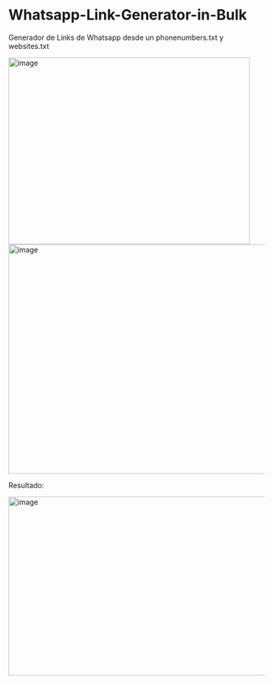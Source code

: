 # Whatsapp-Link-Generator-in-Bulk
Generador de Links de Whatsapp desde un phonenumbers.txt y websites.txt

<img width="475" height="368" alt="image" src="https://github.com/user-attachments/assets/4fcd7c14-0d50-4cbd-80bf-f6e77e24b60f" />

<img width="635" height="452" alt="image" src="https://github.com/user-attachments/assets/7e6170b0-f9a2-4bbc-a19c-cc062f84ae1f" />

Resultado:


<img width="724" height="352" alt="image" src="https://github.com/user-attachments/assets/449b3c22-7ea9-4ca3-b5db-e62469256054" />
